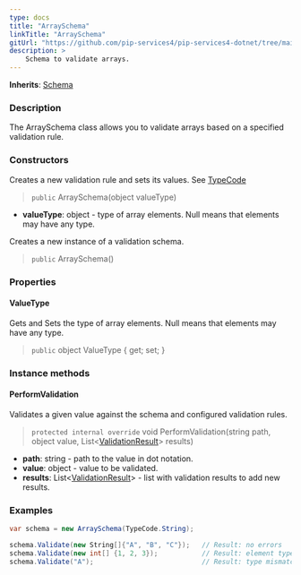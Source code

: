 ```yaml
---
type: docs
title: "ArraySchema"
linkTitle: "ArraySchema"
gitUrl: "https://github.com/pip-services4/pip-services4-dotnet/tree/main/pip-services4-data-dotnet"
description: >
    Schema to validate arrays.
---
```


**Inherits**: [Schema](../schema)

### Description

The ArraySchema class allows you to validate arrays based on a specified validation rule.

### Constructors
Creates a new validation rule and sets its values.
See [TypeCode](../../convert/type_code)

> `public` ArraySchema(object valueType)

- **valueType**: object - type of array elements. Null means that elements may have any type.


Creates a new instance of a validation schema.

> `public` ArraySchema()


### Properties

#### ValueType
Gets and Sets the type of array elements.
Null means that elements may have any type.

> `public` object ValueType { get; set; }

### Instance methods


#### PerformValidation
Validates a given value against the schema and configured validation rules.

> `protected internal override` void PerformValidation(string path, object value, List<[ValidationResult](../validation_result)> results)

- **path**: string - path to the value in dot notation.
- **value**: object - value to be validated.
- **results**: List<[ValidationResult](../validation_result)> - list with validation results to add new results.


### Examples 
```cs
var schema = new ArraySchema(TypeCode.String);

schema.Validate(new String[]{"A", "B", "C"});   // Result: no errors
schema.Validate(new int[] {1, 2, 3});           // Result: element type mismatch
schema.Validate("A");                           // Result: type mismatch      

```

